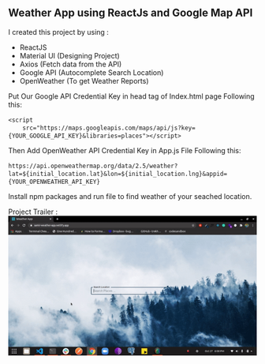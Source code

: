 ## Weather App using ReactJs and Google Map API

I created this project by using :

- ReactJS
- Material UI (Designing Project)
- Axios (Fetch data from the API)
- Google API (Autocomplete Search Location)
- OpenWeather (To get Weather Reports)

Put Our Google API Credential Key in head tag of Index.html page Following this:

```
<script
    src="https://maps.googleapis.com/maps/api/js?key={YOUR_GOOGLE_API_KEY}&libraries=places"></script>
```

Then Add OpenWeather API Credential Key in App.js File Following this:

```
https://api.openweathermap.org/data/2.5/weather?lat=${initial_location.lat}&lon=${initial_location.lng}&appid={YOUR_OPENWEATHER_API_KEY}
```

Install npm packages and run file to find weather of your seached location.

Project Trailer :
![Alt Text](https://raw.githubusercontent.com/SamirSaji/weather-app-using-react/main/src/assets/projectTrailer.gif)
